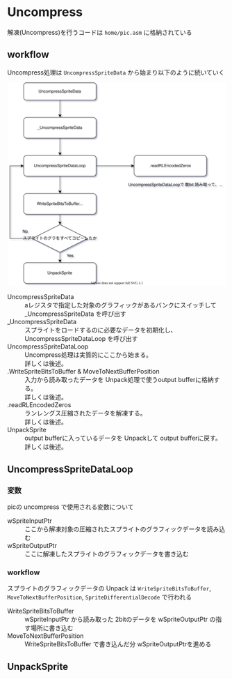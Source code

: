 # Uncompress

解凍(Uncompress)を行うコードは `home/pic.asm` に格納されている

## workflow

Uncompress処理は `UncompressSpriteData` から始まり以下のように続いていく

<img src="./uncompress_flowchart.svg">

<dl>
  <dt>UncompressSpriteData</dt>
  <dd>aレジスタで指定した対象のグラフィックがあるバンクにスイッチして _UncompressSpriteData を呼び出す</dd>

  <dt>_UncompressSpriteData</dt>
  <dd>スプライトをロードするのに必要なデータを初期化し、 UncompressSpriteDataLoop を呼び出す</dd>

  <dt>UncompressSpriteDataLoop</dt>
  <dd>Uncompress処理は実質的にここから始まる。</dd>
  <dd>詳しくは後述。</dd>

  <dt>.WriteSpriteBitsToBuffer & MoveToNextBufferPosition</dt>
  <dd>入力から読み取ったデータを Unpack処理で使うoutput bufferに格納する。</dd>
  <dd>詳しくは後述。</dd>

  <dt>.readRLEncodedZeros</dt>
  <dd>ランレングス圧縮されたデータを解凍する。</dd>
  <dd>詳しくは後述。</dd>

  <dt>UnpackSprite</dt>
  <dd>output bufferに入っているデータを Unpackして output bufferに戻す。</dd>
  <dd>詳しくは後述。</dd>
</dl>

## UncompressSpriteDataLoop

### 変数

picの uncompress で使用される変数について

<dl>
  <dt>wSpriteInputPtr</dt>
  <dd>ここから解凍対象の圧縮されたスプライトのグラフィックデータを読み込む</dd>

  <dt>wSpriteOutputPtr</dt>
  <dd>ここに解凍したスプライトのグラフィックデータを書き込む</dd>
</dl>

### workflow

スプライトのグラフィックデータの Unpack は `WriteSpriteBitsToBuffer`, `MoveToNextBufferPosition`, `SpriteDifferentialDecode` で行われる

<dl>
  <dt>WriteSpriteBitsToBuffer</dt>
  <dd>wSpriteInputPtr から読み取った 2bitのデータを wSpriteOutputPtr の指す場所に書き込む</dd>

  <dt>MoveToNextBufferPosition</dt>
  <dd>WriteSpriteBitsToBuffer で書き込んだ分 wSpriteOutputPtrを進める</dd>

</dl>

## UnpackSprite

